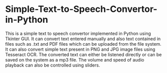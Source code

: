 # Simple-Text-to-Speech-Convertor-in-Python
This is a simple text to speech convertor implemented in Python using Tkinter GUI. It can convert text entered manually and also text contained in files such as .txt and PDF files which can be uploaded from the file system. It can also convert simple text present in PNG and JPG image files using Tesseract OCR. The converted text can either be listened directly or can be saved on the system as a mp3 file. The volume and speed of audio playback can also be controlled using sliders.
